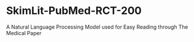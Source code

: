 # SkimLit-PubMed-RCT-200
A Natural Language Processing Model used for Easy Reading through The Medical Paper 
